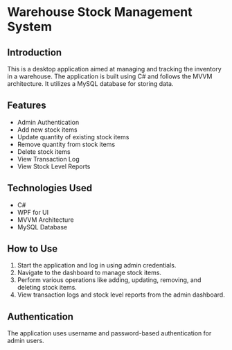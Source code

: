 # Warehouse Stock Management System

## Introduction

This is a desktop application aimed at managing and tracking the inventory in a warehouse. The application is built using C# and follows the MVVM architecture. It utilizes a MySQL database for storing data.

## Features

- Admin Authentication
- Add new stock items
- Update quantity of existing stock items
- Remove quantity from stock items
- Delete stock items
- View Transaction Log
- View Stock Level Reports

## Technologies Used

- C#
- WPF for UI
- MVVM Architecture
- MySQL Database

## How to Use

1. Start the application and log in using admin credentials.
2. Navigate to the dashboard to manage stock items.
3. Perform various operations like adding, updating, removing, and deleting stock items.
4. View transaction logs and stock level reports from the admin dashboard.

## Authentication

The application uses username and password-based authentication for admin users.

